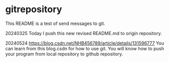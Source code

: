 # gitrepository
This README is a test of send messages to git.

20240325 
Today I push this new revised README.md to origin repository.


20240524
https://blog.csdn.net/NHB456789/article/details/131596777 
You can learn from this blog.csdn for how to use git.
You will know how to push your program from local repository to github repository.

